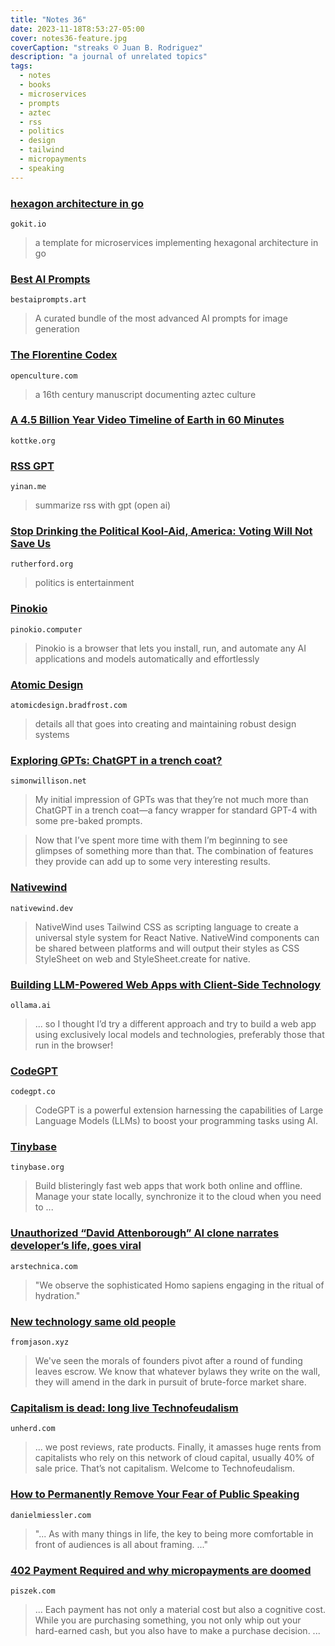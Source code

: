 ```yaml
---
title: "Notes 36"
date: 2023-11-18T8:53:27-05:00
cover: notes36-feature.jpg
coverCaption: "streaks © Juan B. Rodriguez"
description: "a journal of unrelated topics"
tags:
  - notes
  - books
  - microservices
  - prompts
  - aztec
  - rss
  - politics
  - design
  - tailwind
  - micropayments
  - speaking
---
```


### [hexagon architecture in go](https://gokit.io)
`gokit.io`

> a template for microservices implementing hexagonal architecture in go

### [Best AI Prompts](https://bestaiprompts.art/)
`bestaiprompts.art`

> A curated bundle of the most advanced AI prompts for image generation

### [The Florentine Codex](https://www.openculture.com/2023/11/explore-the-florentine-codex-a-brilliant-16th-century-manuscript-documenting-aztec-culture.html)
`openculture.com`

> a 16th century manuscript documenting aztec culture

### [A 4.5 Billion Year Video Timeline of Earth in 60 Minutes](https://kottke.org/23/11/a-45-billion-year-video-timeline-of-earth-in-60-minutes)
`kottke.org`

### [RSS GPT](https://yinan.me/rss-gpt-manual-en.html)
`yinan.me`

> summarize rss with gpt (open ai)

### [Stop Drinking the Political Kool-Aid, America: Voting Will Not Save Us](https://www.rutherford.org/publications_resources/john_whiteheads_commentary/stop_drinking_the_political_kool_aid_america_voting_will_not_save_us)
`rutherford.org`

> politics is entertainment

### [Pinokio](https://pinokio.computer)
`pinokio.computer`

> Pinokio is a browser that lets you install, run, and automate any AI applications and models automatically and effortlessly

### [Atomic Design](https://atomicdesign.bradfrost.com/)
`atomicdesign.bradfrost.com`

> details all that goes into creating and maintaining robust design systems


### [Exploring GPTs: ChatGPT in a trench coat?](https://simonwillison.net/2023/Nov/15/gpts/)
`simonwillison.net`

> My initial impression of GPTs was that they’re not much more than ChatGPT in a trench coat—a fancy wrapper for standard GPT-4 with some pre-baked prompts.

> Now that I’ve spent more time with them I’m beginning to see glimpses of something more than that. The combination of features they provide can add up to some very interesting results.


### [Nativewind]((https://www.nativewind.dev/))
`nativewind.dev`

> NativeWind uses Tailwind CSS as scripting language to create a universal style system for React Native. NativeWind components can be shared between platforms and will output their styles as CSS StyleSheet on web and StyleSheet.create for native.

### [Building LLM-Powered Web Apps with Client-Side Technology](https://ollama.ai/blog/building-llm-powered-web-apps)
`ollama.ai`

> ... so I thought I’d try a different approach and try to build a web app using exclusively local models and technologies, preferably those that run in the browser!


### [CodeGPT](https://docs.codegpt.co/docs/intro)
`codegpt.co`

> CodeGPT is a powerful extension harnessing the capabilities of Large Language Models (LLMs) to boost your programming tasks using AI.


### [Tinybase](https://tinybase.org/)
`tinybase.org`

> Build blisteringly fast web apps that work both online and offline. Manage your state locally, synchronize it to the cloud when you need to ...

### [Unauthorized “David Attenborough” AI clone narrates developer’s life, goes viral](https://arstechnica.com/information-technology/2023/11/unauthorized-david-attenborough-ai-clone-narrates-developers-life-goes-viral/)
`arstechnica.com`

> "We observe the sophisticated Homo sapiens engaging in the ritual of hydration."

### [New technology same old people](https://www.fromjason.xyz/p/notebook/new-technology-same-old-people/)
`fromjason.xyz`

> We've seen the morals of founders pivot after a round of funding leaves escrow. We know that whatever bylaws they write on the wall, they will amend in the dark in pursuit of brute-force market share.

### [Capitalism is dead: long live Technofeudalism](https://unherd.com/2023/09/capitalism-is-dead-long-live-technofeudalism/)
`unherd.com`

> ... we post reviews, rate products. Finally, it amasses huge rents from capitalists who rely on this network of cloud capital, usually 40% of sale price. That’s not capitalism. Welcome to Technofeudalism.

### [How to Permanently Remove Your Fear of Public Speaking](https://danielmiessler.com/p/permanently-remove-fear-public-speaking)
`danielmiessler.com`

> "... As with many things in life, the key to being more comfortable in front of audiences is all about framing. ..."

### [402 Payment Required and why micropayments are doomed](https://piszek.com/2020/05/19/micropayments/)
`piszek.com`

> ... Each payment has not only a material cost but also a cognitive cost. While you are purchasing something, you not only whip out your hard-earned cash, but you also have to make a purchase decision. ...
